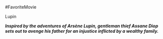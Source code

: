 #FavoriteMovie

Lupin

***Inspired by the adventures of Arsène Lupin, gentleman thief Assane Diop sets out to avenge his father for an injustice inflicted by a wealthy family.***
